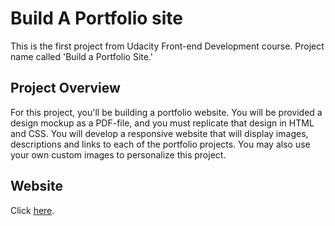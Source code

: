 # Build A Portfolio site

This is the first project from Udacity Front-end Development course.
Project name called 'Build a Portfolio Site.'

## Project Overview

For this project, you'll be building a portfolio website. 
You will be provided a design mockup as a PDF-file, and you must replicate 
that design in HTML and CSS. You will develop a responsive website that 
will display images, descriptions and links to each of the portfolio projects. 
You may also use your own custom images to personalize this project.

## Website

Click [here][1].

[1]: https://daisyonrails.github.io/
